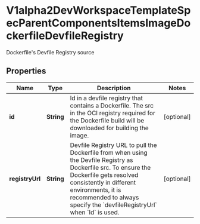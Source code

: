 

# V1alpha2DevWorkspaceTemplateSpecParentComponentsItemsImageDockerfileDevfileRegistry

Dockerfile's Devfile Registry source
## Properties

Name | Type | Description | Notes
------------ | ------------- | ------------- | -------------
**id** | **String** | Id in a devfile registry that contains a Dockerfile. The src in the OCI registry required for the Dockerfile build will be downloaded for building the image. |  [optional]
**registryUrl** | **String** | Devfile Registry URL to pull the Dockerfile from when using the Devfile Registry as Dockerfile src. To ensure the Dockerfile gets resolved consistently in different environments, it is recommended to always specify the &#x60;devfileRegistryUrl&#x60; when &#x60;Id&#x60; is used. |  [optional]



